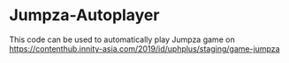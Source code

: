 # Jumpza-Autoplayer
This code can be used to automatically play Jumpza game on https://contenthub.innity-asia.com/2019/id/uphplus/staging/game-jumpza
